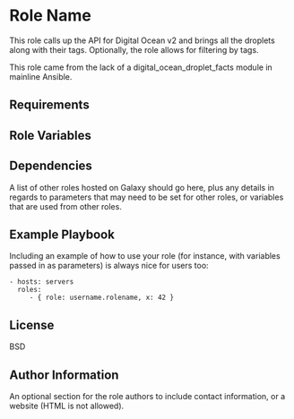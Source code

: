 Role Name
=========

This role calls up the API for Digital Ocean v2 and brings all the droplets along with their tags. Optionally, the role allows for filtering by tags.

This role came from the lack of a digital_ocean_droplet_facts module in mainline Ansible.

Requirements
------------

Role Variables
--------------

Dependencies
------------

A list of other roles hosted on Galaxy should go here, plus any details in regards to parameters that may need to be set for other roles, or variables that are used from other roles.

Example Playbook
----------------

Including an example of how to use your role (for instance, with variables passed in as parameters) is always nice for users too:

    - hosts: servers
      roles:
         - { role: username.rolename, x: 42 }

License
-------

BSD

Author Information
------------------

An optional section for the role authors to include contact information, or a website (HTML is not allowed).
